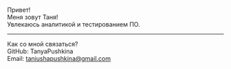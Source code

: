 Привет!  
Меня зовут Таня!  
Увлекаюсь аналитикой и тестированием ПО.

---
Как со мной связаться?  
GitHub: TanyaPushkina  
Email: taniushapushkina@gmail.com
